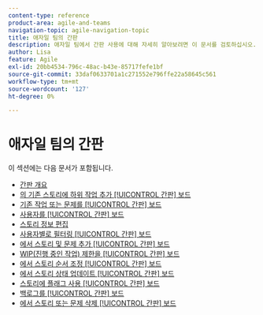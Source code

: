 ```yaml
---
content-type: reference
product-area: agile-and-teams
navigation-topic: agile-navigation-topic
title: 애자일 팀의 간판
description: 애자일 팀에서 간판 사용에 대해 자세히 알아보려면 이 문서를 검토하십시오.
author: Lisa
feature: Agile
exl-id: 20bb4534-796c-48ac-b43e-85717fefe1bf
source-git-commit: 33daf0633701a1c271552e796ffe22a58645c561
workflow-type: tm+mt
source-wordcount: '127'
ht-degree: 0%

---
```


# 애자일 팀의 간판

이 섹션에는 다음 문서가 포함됩니다.

* [간판 개요](../../agile/use-kanban-in-an-agile-team/kanban-overview.md)
* [의 기존 스토리에 하위 작업 추가 [!UICONTROL 간판] 보드](../../agile/use-kanban-in-an-agile-team/add-a-subtask-to-an-existing-story.md)
* [기존 작업 또는 문제를 [!UICONTROL 간판] 보드](../../agile/use-kanban-in-an-agile-team/add-existing-tasks-or-issues-to-the-kanban-board.md)
* [사용자를 [!UICONTROL 간판] 보드](../../agile/use-kanban-in-an-agile-team/assign-users-to-a-story.md)
* [스토리 정보 편집](../../agile/use-kanban-in-an-agile-team/edit-story-information.md)
* [사용자별로 필터링 [!UICONTROL 간판] 보드](../../agile/use-kanban-in-an-agile-team/filter-by-user.md)
* [에서 스토리 및 문제 추가 [!UICONTROL 간판] 보드](../../agile/use-kanban-in-an-agile-team/add-story-from-kanban-board.md)
* [WIP(진행 중인 작업) 제한을 [!UICONTROL 간판] 보드](../../agile/use-kanban-in-an-agile-team/work-in-progress-limit-on-the-kanban-board.md)
* [에서 스토리 순서 조정 [!UICONTROL 간판] 보드](../../agile/use-kanban-in-an-agile-team/reorder-stories-on-the-kanban-board.md)
* [에서 스토리 상태 업데이트 [!UICONTROL 간판] 보드](../../agile/use-kanban-in-an-agile-team/update-the-status-of-stories.md)
* [스토리에 플래그 사용 [!UICONTROL 간판] 보드](../../agile/use-kanban-in-an-agile-team/use-flags-on-stories.md)
* [백로그를 [!UICONTROL 간판] 보드](../../agile/use-kanban-in-an-agile-team/view-the-backlog-on-the-kanban-board.md)
* [에서 스토리 또는 문제 삭제 [!UICONTROL 간판] 보드](../../agile/use-kanban-in-an-agile-team/delete-story-from-kanban-board.md)
